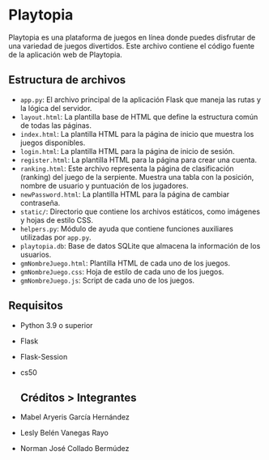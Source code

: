 # Playtopia

Playtopia es una plataforma de juegos en línea donde puedes disfrutar de una variedad de juegos divertidos. Este archivo contiene el código fuente de la aplicación web de Playtopia.

## Estructura de archivos

- `app.py`: El archivo principal de la aplicación Flask que maneja las rutas y la lógica del servidor.
- `layout.html`: La plantilla base de HTML que define la estructura común de todas las páginas.
- `index.html`: La plantilla HTML para la página de inicio que muestra los juegos disponibles.
- `login.html`: La plantilla HTML para la página de inicio de sesión.
- `register.html`: La plantilla HTML para la página para crear una cuenta.
- `ranking.html`: Este archivo representa la página de clasificación (ranking) del juego de la serpiente. Muestra una tabla con la posición, nombre de usuario y puntuación de los jugadores.
- `newPassword.html`: La plantilla HTML para la página de cambiar contraseña.
- `static/`: Directorio que contiene los archivos estáticos, como imágenes y hojas de estilo CSS.
- `helpers.py`: Módulo de ayuda que contiene funciones auxiliares utilizadas por `app.py`.
- `playtopia.db`: Base de datos SQLite que almacena la información de los usuarios.
- `gmNombreJuego.html`: Plantilla HTML de cada uno de los juegos.
- `gmNombreJuego.css`: Hoja de estilo de cada uno de los juegos.
- `gmNombreJuego.js`: Script de cada uno de los juegos.

## Requisitos

- Python 3.9 o superior
- Flask
- Flask-Session
- cs50

  ## Créditos > Integrantes

- Mabel Aryeris García Hernández
- Lesly Belén Vanegas Rayo
- Norman José Collado Bermúdez
